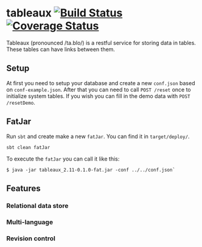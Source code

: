 # tableaux [![Build Status](https://travis-ci.org/campudus/tableaux.svg)](https://travis-ci.org/campudus/tableaux) [![Coverage Status](https://coveralls.io/repos/campudus/tableaux/badge.svg?branch=master&service=github)](https://coveralls.io/github/campudus/tableaux?branch=master)

Tableaux (pronounced /ta.blo/) is a restful service for storing data in tables. These tables can have links between them.

## Setup

At first you need to setup your database and create a new `conf.json` based on `conf-example.json`.
After that you can need to call `POST /reset` once to initialize system tables. If you wish you can fill in the demo data with `POST /resetDemo`.

## FatJar

Run `sbt` and create make a new `fatJar`. You can find it in `target/deploy/`.

```
sbt clean fatJar
```

To execute the `fatJar` you can call it like this:

```
$ java -jar tableaux_2.11-0.1.0-fat.jar -conf ../../conf.json`
```

## Features

### Relational data store

### Multi-language

### Revision control
